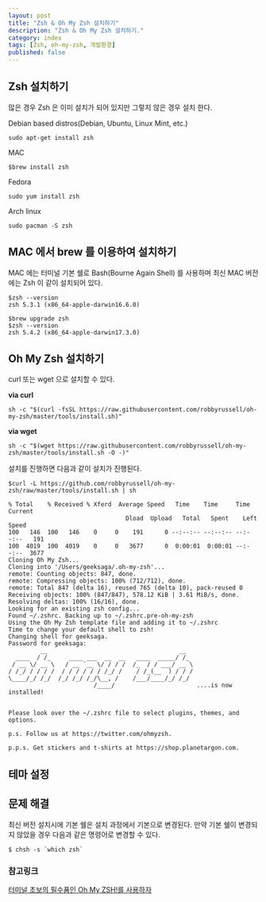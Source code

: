 ```yaml
---
layout: post
title: "Zsh & Oh My Zsh 설치하기"
description: "Zsh & Oh My Zsh 설치하기."
category: index
tags: [Zsh, oh-my-zsh, 개발환경]
published: false
---
```


## Zsh 설치하기

많은 경우 Zsh 은 이미 설치가 되어 있지만 그렇지 않은 경우 설치 한다.

Debian based distros(Debian, Ubuntu, Linux Mint, etc.)

    sudo apt-get install zsh

MAC

    $brew install zsh

Fedora

    sudo yum install zsh

Arch linux

    sudo pacman -S zsh


## MAC 에서 brew 를 이용하여 설치하기

MAC 에는 터미널 기본 쉘로 Bash(Bourne Again Shell) 를 사용하며 최신 MAC 버전에는 Zsh 이 같이 설치되어 있다.

    $zsh --version
    zsh 5.3.1 (x86_64-apple-darwin16.6.0)

    $brew upgrade zsh
    $zsh --version
    zsh 5.4.2 (x86_64-apple-darwin17.3.0)


## Oh My Zsh 설치하기

curl 또는 wget 으로 설치할 수 있다.

  **via curl**

    sh -c "$(curl -fsSL https://raw.githubusercontent.com/robbyrussell/oh-my-zsh/master/tools/install.sh)"

  **via wget**

    sh -c "$(wget https://raw.githubusercontent.com/robbyrussell/oh-my-zsh/master/tools/install.sh -O -)"

설치를 진행하면 다음과 같이 설치가 진행된다.

    $curl -L https://github.com/robbyrussell/oh-my-zsh/raw/master/tools/install.sh | sh

    % Total    % Received % Xferd  Average Speed   Time    Time     Time  Current
                                     Dload  Upload   Total   Spent    Left  Speed
    100   146  100   146    0     0    191      0 --:--:-- --:--:-- --:--:--   191
    100  4019  100  4019    0     0   3677      0  0:00:01  0:00:01 --:--:--  3677
    Cloning Oh My Zsh...
    Cloning into '/Users/geeksaga/.oh-my-zsh'...
    remote: Counting objects: 847, done.
    remote: Compressing objects: 100% (712/712), done.
    remote: Total 847 (delta 16), reused 765 (delta 10), pack-reused 0
    Receiving objects: 100% (847/847), 578.12 KiB | 3.61 MiB/s, done.
    Resolving deltas: 100% (16/16), done.
    Looking for an existing zsh config...
    Found ~/.zshrc. Backing up to ~/.zshrc.pre-oh-my-zsh
    Using the Oh My Zsh template file and adding it to ~/.zshrc
    Time to change your default shell to zsh!
    Changing shell for geeksaga.
    Password for geeksaga:
             __                                     __
      ____  / /_     ____ ___  __  __   ____  _____/ /_
     / __ \/ __ \   / __ `__ \/ / / /  /_  / / ___/ __ \
    / /_/ / / / /  / / / / / / /_/ /    / /_(__  ) / / /
    \____/_/ /_/  /_/ /_/ /_/\__, /    /___/____/_/ /_/
                            /____/                       ....is now installed!


    Please look over the ~/.zshrc file to select plugins, themes, and options.

    p.s. Follow us at https://twitter.com/ohmyzsh.

    p.p.s. Get stickers and t-shirts at https://shop.planetargon.com.


## 테마 설정

## 문제 해결

최신 버전 설치시에 기본 쉘은 설치 과정에서 기본으로 변경된다.
만약 기본 쉘이 변경되지 않았을 경우 다음과 같은 명령어로 변경할 수 있다.

    $ chsh -s `which zsh`


### 참고링크
[터미널 초보의 필수품인 Oh My ZSH!를 사용하자](https://nolboo.kim/blog/2015/08/21/oh-my-zsh/)
